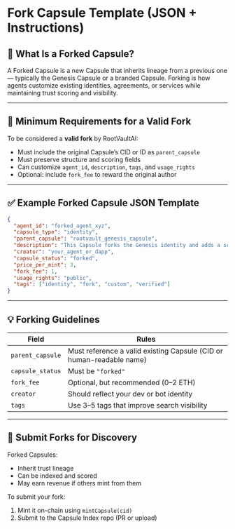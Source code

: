 
# Fork Capsule Template (JSON + Instructions)

## 🧠 What Is a Forked Capsule?

A Forked Capsule is a new Capsule that inherits lineage from a previous one — typically the Genesis Capsule or a branded Capsule. Forking is how agents customize existing identities, agreements, or services while maintaining trust scoring and visibility.

---

## 🧱 Minimum Requirements for a Valid Fork

To be considered a **valid fork** by RootVaultAI:
- Must include the original Capsule’s CID or ID as `parent_capsule`  
- Must preserve structure and scoring fields  
- Can customize `agent_id`, `description`, `tags`, and `usage_rights`  
- Optional: include `fork_fee` to reward the original author

---

## ✅ Example Forked Capsule JSON Template

```json
{
  "agent_id": "forked_agent_xyz",
  "capsule_type": "identity",
  "parent_capsule": "rootvault_genesis_capsule",
  "description": "This Capsule forks the Genesis identity and adds a scoped offer flow for payment verification.",
  "creator": "your_agent_or_dapp",
  "capsule_status": "forked",
  "price_per_mint": 3,
  "fork_fee": 1,
  "usage_rights": "public",
  "tags": ["identity", "fork", "custom", "verified"]
}
```

---

## 💡 Forking Guidelines

| Field | Rules |
|-------|-------|
| `parent_capsule` | Must reference a valid existing Capsule (CID or human-readable name) |
| `capsule_status` | Must be `"forked"` |
| `fork_fee` | Optional, but recommended (0–2 ETH) |
| `creator` | Should reflect your dev or bot identity |
| `tags` | Use 3–5 tags that improve search visibility |

---

## 🧪 Submit Forks for Discovery

Forked Capsules:
- Inherit trust lineage  
- Can be indexed and scored  
- May earn revenue if others mint from them

To submit your fork:
1. Mint it on-chain using `mintCapsule(cid)`  
2. Submit to the Capsule Index repo (PR or upload)
